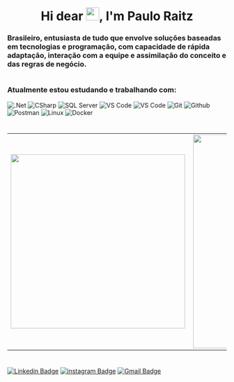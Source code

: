 <h1 align="center">Hi dear <img src="https://raw.githubusercontent.com/kaueMarques/kaueMarques/master/hi.gif" width="30px">, I'm Paulo Raitz</h1>
<h3 align="left">Brasileiro, entusiasta de tudo que envolve soluções baseadas em tecnologias e programação, com capacidade de rápida adaptação, interação com a equipe e assimilação do conceito e das regras de negócio.</h3>

#

### Atualmente estou estudando e trabalhando com:

![.Net](https://img.shields.io/badge/.NET-5C2D91?style=for-the-badge&logo=.net&logoColor=white)
![CSharp](https://img.shields.io/badge/c%23-%23239120.svg?style=for-the-badge&logo=c-&logoColor=white)
![SQL Server](https://img.shields.io/badge/SQL%20Sever-CC2927?style=for-the-badge&logo=microsoft%20sql%20server&logoColor=white)
![VS Code](https://img.shields.io/badge/VS%20Code-0078d7.svg?style=for-the-badge&logo=visual-studio-code&logoColor=white)
![VS Code](https://img.shields.io/badge/V.Studio_2019-5C2D91?style=for-the-badge&logo=VS&logoColor=white)
![Git](https://img.shields.io/badge/git-%23F05033.svg?style=for-the-badge&logo=git&logoColor=white)
![Github](https://img.shields.io/badge/github-%23121011.svg?style=for-the-badge&logo=github&logoColor=white)
![Postman](https://img.shields.io/badge/Postman-FF6C37?style=for-the-badge&logo=Postman&logoColor=white)
![Linux](https://img.shields.io/badge/Linux-FCC624?style=for-the-badge&logo=linux&logoColor=black)
![Docker](https://img.shields.io/badge/docker-%230db7ed.svg?style=for-the-badge&logo=docker&logoColor=white)

#

<div>
    <table>
    	<tr>
    		<td>
    			<img width="400px" align="left" src="https://github-readme-stats.vercel.app/api/top-langs/?username=Paulo-JRaitz&layout=compact&theme=dracula&hide_border=true"/>
    		</td>
    		<td>
    			<img width="490px" align="left" src="https://github-readme-stats.vercel.app/api?username=Paulo-JRaitz&show_icons=true&theme=dracula&hide_border=true"/>
    		</td>
    	</tr>
    </table>
</div>

#

[![Linkedin Badge](https://img.shields.io/badge/-Paulo%20Raitz-1c61bd?style=flat-square&logo=Linkedin&logoColor=white&link=https://www.linkedin.com/in/paulo-de-jesus-raitz-651748172/)](https://www.linkedin.com/in/paulo-de-jesus-raitz-651748172/)
[![instagram Badge](https://img.shields.io/badge/-Paulo_Raitz-5C2D91?style=flat-square&logo=Instagram&logoColor=white&link=https://www.instagram.com/paulo_raitz/)](https://www.instagram.com/paulo_raitz/)
[![Gmail Badge](https://img.shields.io/badge/-Gmail-c14438?style=flat-square&logo=Gmail&logoColor=white&link=mailto:paulo.jraitz@gmail.com)](mailto:paulo.jraitz@gmail.com)
